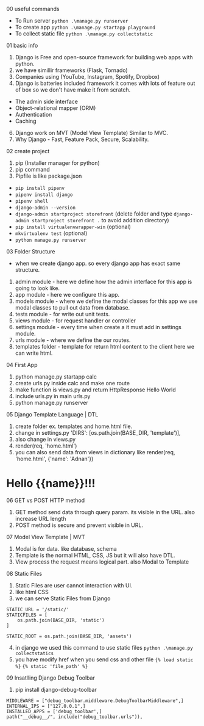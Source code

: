 00 useful commands

- To Run server `python .\manage.py runserver`
- To create app `python .\manage.py startapp playground`
- To collect static file `python .\manage.py collectstatic`

01 basic info

1. Django is Free and open-source framework for building web apps with python.
2. we have simillir frameworks (Flask, Tornado)
3. Companies using (YouTube, Instagram, Spotify, Dropbox)
4. Django is batteries included framework it comes with lots of feature out of box so we don't have make it from scratch.
 - The admin side interface
 - Object-relational mapper (ORM)
 - Authentication
 - Caching
6. Django work on MVT (Model View Template) Similar to MVC.
7. Why Django - Fast, Feature Pack, Secure, Scalability.

02 create project

1. pip (Installer manager for python)
2. pip command
3. Pipfile is like package.json

- `pip install pipenv`
- `pipenv install django`
- `pipenv shell`
- `django-admin --version`
- `django-admin startproject storefront` (delete folder and type `django-admin startproject storefront .` to avoid addition directory)
- `pip install virtualenvwrapper-win` (optional)
- `mkvirtualenv test` (optional)
- `python manage.py runserver`

03 Folder Structure
- when we create django app. so every django app has exact same structure.
1. admin module - here we define how the admin interface for this app is going to look like.
2. app module - here we configure this app.
3. models module - where we define the modal classes for this app we use modal classes to pull out data from database.
4. tests module - for write out unit tests.
5. views module - for request handler or controller
6. settings module - every time when create a it must add in settings module.
7. urls module - where we define the our routes.
8. templates folder - template for return html content to the client here we can write html.

04 First App

1. python manage.py startapp calc
2. create urls.py inside calc and make one route
3. make function is views.py and return HttpResponse Hello World
4. include urls.py in main urls.py
5. python manage.py runserver

05 Django Template Language | DTL

1. create folder ex. templates and home.html file.
2. change in settings.py
   'DIRS': [os.path.join(BASE_DIR, 'template')],
3. also change in views.py
4. render(req, 'home.html')
5. you can also send data from views in dictionary like
render(req, 'home.html', {'name': 'Adnan'})
<h1>Hello {{name}}!!!</h1>

06 GET vs POST HTTP method

1. GET method send data through query param. its visible in the URL. also increase URL length
2. POST method is secure and prevent visible in URL.

07 Model View Template | MVT

1. Modal is for data. like database, schema
2. Template is the normal HTML, CSS, JS but it will also have DTL.
3. View process the request means logical part. also Modal to Template

08 Static Files

1. Static Files are user cannot interaction with UI.
2. like html CSS
3. we can serve Static Files from Django

```
STATIC_URL = '/static/'
STATICFILES = [
    os.path.join(BASE_DIR, 'static')
]

STATIC_ROOT = os.path.join(BASE_DIR, 'assets')
```

4. in django we used this command to use static files
   `python .\manage.py collectstatics`
5. you have modify href when you send css and other file
   `{% load static %}`
   `{% static 'file_path' %}`


09 Insatlling Django Debug Toolbar
1.  pip install django-debug-toolbar
 ```
MIDDLEWARE = ["debug_toolbar.middleware.DebugToolbarMiddleware",]
INTERNAL_IPS = ["127.0.0.1",]
INSTALLED_APPS = ['debug_toolbar',]
path("__debug__/", include("debug_toolbar.urls")),
```

